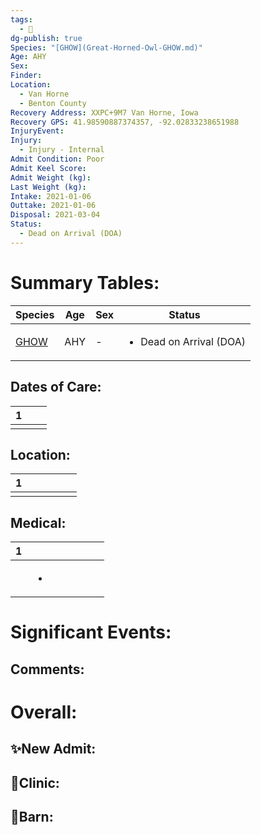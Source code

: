```yaml
---
tags:
  - 🦅
dg-publish: true
Species: "[GHOW](Great-Horned-Owl-GHOW.md)"
Age: AHY
Sex: 
Finder: 
Location:
  - Van Horne
  - Benton County
Recovery Address: XXPC+9M7 Van Horne, Iowa
Recovery GPS: 41.98590887374357, -92.02833238651988
InjuryEvent: 
Injury:
  - Injury - Internal
Admit Condition: Poor
Admit Keel Score: 
Admit Weight (kg): 
Last Weight (kg): 
Intake: 2021-01-06
Outtake: 2021-01-06
Disposal: 2021-03-04
Status:
  - Dead on Arrival (DOA)
---
```


# Summary Tables:

| Species                                               | Age | Sex | Status                                  |
| ----------------------------------------------------- | --- | --- | --------------------------------------- |
| [GHOW](./Species/Great-Horned-Owl-GHOW.md) | AHY | \-  | <ul><li>Dead on Arrival (DOA)</li></ul> |


## Dates of Care:

<div><table class="dataview table-view-table"><thead class="table-view-thead"><tr class="table-view-tr-header"><th class="table-view-th"><span></span><span class="dataview small-text">1</span></th><th class="table-view-th"><span></span></th><th class="table-view-th"><span></span></th></tr></thead><tbody class="table-view-tbody"><tr><td><span></span></td><td><span></span></td><td><span></span></td></tr></tbody></table></div>

## Location:
<div><table class="dataview table-view-table"><thead class="table-view-thead"><tr class="table-view-tr-header"><th class="table-view-th"><span></span><span class="dataview small-text">1</span></th><th class="table-view-th"><span></span></th><th class="table-view-th"><span></span></th><th class="table-view-th"><span></span></th><th class="table-view-th"><span></span></th><th class="table-view-th"><span></span></th></tr></thead><tbody class="table-view-tbody"><tr><td><span></span></td><td><span></span></td><td><span></span></td><td><span></span></td><td><span></span></td><td><span></span></td></tr></tbody></table></div>

## Medical:

<div><table class="dataview table-view-table"><thead class="table-view-thead"><tr class="table-view-tr-header"><th class="table-view-th"><span></span><span class="dataview small-text">1</span></th><th class="table-view-th"><span></span></th><th class="table-view-th"><span></span></th><th class="table-view-th"><span></span></th><th class="table-view-th"><span></span></th><th class="table-view-th"><span></span></th><th class="table-view-th"><span></span></th></tr></thead><tbody class="table-view-tbody"><tr><td><span></span></td><td><ul class="dataview dataview-ul dataview-result-list-ul"><li class="dataview-result-list-li"><span></span></li></ul></td><td><span></span></td><td><span></span></td><td><span></span></td><td><span></span></td><td><span></span></td></tr></tbody></table></div>

# Significant Events:


## Comments:


# Overall:

## ✨New Admit:



## 🏥Clinic:



## 🏡Barn:


